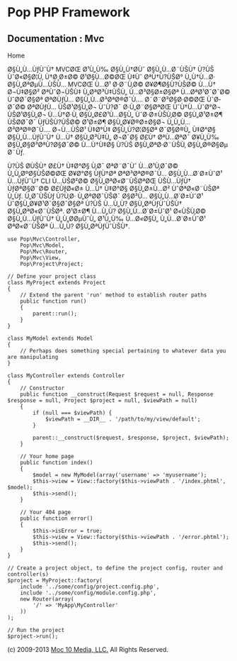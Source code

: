 Pop PHP Framework
=================

Documentation : Mvc
-------------------

Home

Ø§Ù„Ù…ÙƒÙˆÙ† MVCØŒ Ø¹Ù„Ù‰ Ø§Ù„Ù†Ø­Ùˆ Ø§Ù„Ù…Ø¨ÙŠÙ† Ù?ÙŠ ÙˆØ«Ø§Ø¦Ù‚
Ù†Ø¸Ø±Ø© Ø¹Ø§Ù…Ø©ØŒ Ù‡Ùˆ ØªÙ†Ù?ÙŠØ° Ù„Ù†Ù…Ø· Ø§Ù„ØªØµÙ…ÙŠÙ… MVCØŒ Ù…Ø¹
Ø·Ø¨Ù‚Ø© Ø¥Ø¶Ø§Ù?ÙŠØ© Ù…Ù† Ø¬Ù‡Ø§Ø² ØªÙˆØ¬ÙŠÙ‡ Ù„ØªØ³Ù‡ÙŠÙ„ Ù…Ø³Ø§Ø±Ø§Øª
Ù…ØªØ¹Ø¯Ø¯Ø© ÙˆØ­Ø¯Ø§Øª ØªØ­ÙƒÙ… Ø§Ù„Ù…Ø³ØªØ®Ø¯Ù…. Ø¨Ø¨Ø³Ø§Ø·Ø©ØŒ
ÙˆØ­Ø¯Ø© ØªØ­ÙƒÙ… ÙŠØ¹Ø§Ù„Ø¬ ÙˆÙ?Ø¯ Ø·Ù„Ø¨Ø§ØªØŒ ÙˆÙ†Ù…ÙˆØ°Ø¬ ÙŠØ¹Ø§Ù„Ø¬
Ù…Ù†Ø·Ù‚ Ø§Ù„Ø£Ø¹Ù…Ø§Ù„ ÙˆØ·Ø±ÙŠÙ‚Ø© Ø§Ù„Ø¹Ø±Ø¶ ÙŠØ­Ø¯Ø¯ ÙƒÙŠÙ?ÙŠØ©
Ø¹Ø±Ø¶ Ø§Ù„Ø¥Ø®Ø±Ø§Ø¬ Ù„Ù„Ù…Ø³ØªØ®Ø¯Ù…. Ø¬Ù…ÙŠØ¹ Ù‡Ø°Ù‡ Ø§Ù„Ù?Ø¦Ø§Øª
Ø¯Ø§Ø®Ù„ Ù‡Ø°Ø§ Ø§Ù„Ù…ÙƒÙˆÙ† Ù…Ù† Ø§Ù„Ø³Ù‡Ù„ Ø¬Ø¯Ø§ Ø£Ù† ØªÙ…ØªØ¯ Ø¥Ù„Ù‰
Ø§Ù„Ø§Ø³ØªÙ?Ø§Ø¯Ø© Ù…Ù†Ù‡Ø§ Ù?ÙŠ Ø§Ù„ØªØ·Ø¨ÙŠÙ‚ Ø§Ù„Ø®Ø§Øµ Ø¨Ùƒ.

Ù?ÙŠ Ø­ÙŠÙ† Ø£Ù† Ù‡Ø°Ø§ Ù‚Ø¯ ØªØ¨Ø¯Ùˆ Ù…Ø¹Ù‚Ø¯Ø© Ù„Ù„ØºØ§ÙŠØ©ØŒ Ø¥Ø°Ø§
ÙƒÙ†Øª ØªØ³ØªØ®Ø¯Ù… Ø§Ù„Ù…Ø´Ø±ÙˆØ¹ Ù…ÙƒÙˆÙ† CLI Ù…ÙŠØ²Ø©
Ø§Ù„ØªØ«Ø¨ÙŠØªØŒ ÙŠÙ…ÙƒÙ† ÙƒØªØ§Ø¨Ø© Ø£ÙƒØ«Ø± Ù…Ù† Ù‡Ø°Ø§ Ø§Ù„Ø±Ù…Ø²
ÙˆØªØ«Ø¨ÙŠØª Ù„Ùƒ. Ù„Ø¯ÙŠÙƒ Ù?Ù‚Ø· Ù„ØªØ­Ø¯ÙŠØ¯ Ø§Ø³Ù… Ø§Ù„Ù…Ø´Ø±ÙˆØ¹
ÙˆØ§Ù„Ø¥Ø¹Ø¯Ø§Ø¯Ø§Øª Ù?ÙŠ Ù…Ù„Ù? Ø§Ù„ØªÙƒÙˆÙŠÙ† Ø§Ù„ØªØ«Ø¨ÙŠØª. Ø¹Ø±Ø¶
Ù…Ù„Ù? Ø§Ù„Ù…Ø´Ø±ÙˆØ¹ Ø«ÙŠÙ‚Ø© Ø§Ù„Ù…ÙƒÙˆÙ† Ù„Ù„Ø­ØµÙˆÙ„ Ø¹Ù„Ù‰ Ù…Ø«Ø§Ù„
Ù„Ù…Ø´Ø±ÙˆØ¹ ØªØ«Ø¨ÙŠØª Ù…Ù„Ù? Ø§Ù„ØªÙƒÙˆÙŠÙ†.

    use Pop\Mvc\Controller,
        Pop\Mvc\Model,
        Pop\Mvc\Router,
        Pop\Mvc\View,
        Pop\Project\Project;

    // Define your project class
    class MyProject extends Project
    {
        // Extend the parent 'run' method to establish router paths
        public function run()
        {
            parent::run();
        }
    }

    class MyModel extends Model
    {
        // Perhaps does something special pertaining to whatever data you are manipulating
    }

    class MyController extends Controller
    {
        // Constructor
        public function __construct(Request $request = null, Response $response = null, Project $project = null, $viewPath = null)
        {
            if (null === $viewPath) {
                $viewPath = __DIR__ . '/path/to/my/view/default';
            }

            parent::__construct($request, $response, $project, $viewPath);
        }

        // Your home page
        public function index()
        {
            $model = new MyModel(array('username' => 'myusername');
            $this->view = View::factory($this->viewPath . '/index.phtml', $model);
            $this->send();
        }

        // Your 404 page
        public function error()
        {
            $this->isError = true;
            $this->view = View::factory($this->viewPath . '/error.phtml');
            $this->send();
        }
    }

    // Create a project object, to define the project config, router and controller(s)
    $project = MyProject::factory(
        include '../some/config/project.config.php',
        include '../some/config/module.config.php',
        new Router(array(
            '/' => 'MyApp\MyController'
        ))
    );

    // Run the project
    $project->run();

\(c) 2009-2013 [Moc 10 Media, LLC.](http://www.moc10media.com) All
Rights Reserved.

